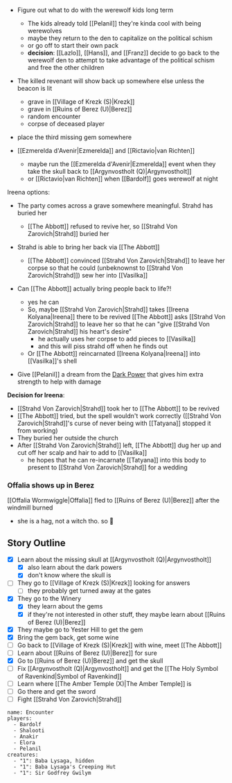 - Figure out what to do with the werewolf kids long term
	- The kids already told [[Pelanil]] they're kinda cool with being werewolves
	- maybe they return to the den to capitalize on the political schism
	- or go off to start their own pack
	- **decision**: [[Lazlo]], [[Hans]], and [[Franz]] decide to go back to the werewolf den to attempt to take advantage of the political schism and free the other children

- The killed revenant will show back up somewhere else unless the beacon is lit
	- grave in [[Village of Krezk (S)|Krezk]]
	- grave in [[Ruins of Berez (U)|Berez]]
	- random encounter
	- corpse of deceased player

- place the third missing gem somewhere

- [[Ezmerelda d'Avenir|Ezmerelda]] and [[Rictavio|van Richten]]
	- maybe run the [[Ezmerelda d'Avenir|Ezmerelda]] event when they take the skull back to [[Argynvostholt (Q)|Argynvostholt]]
	- or [[Rictavio|van Richten]] when [[Bardolf]] goes werewolf at night

Ireena options:
- The party comes across a grave somewhere meaningful. Strahd has buried her
	- [[The Abbott]] refused to revive her, so [[Strahd Von Zarovich|Strahd]] buried her
- Strahd is able to bring her back via [[The Abbott]]
	- [[The Abbott]] convinced [[Strahd Von Zarovich|Strahd]] to leave her corpse so that he could (unbeknownst to [[Strahd Von Zarovich|Strahd]]) sew her into [[Vasilka]]
- Can [[The Abbott]] actually bring people back to life?!
	- yes he can
	- So, maybe [[Strahd Von Zarovich|Strahd]] takes [[Ireena Kolyana|Ireena]] there to be revived [[The Abbott]] asks [[Strahd Von Zarovich|Strahd]] to leave her so that he can "give [[Strahd Von Zarovich|Strahd]] his heart's desire"
		- he actually uses her corpse to add pieces to [[Vasilka]]
		- and this will piss strahd off when he finds out
	- Or [[The Abbott]] reincarnated [[Ireena Kolyana|Ireena]] into [[Vasilka]]'s shell

- Give [[Pelanil]] a dream from the [Dark Power](https://www.reddit.com/r/CurseofStrahd/comments/9zswmf/fleshing_out_curse_of_strahd_running_the_dark/) that gives him extra strength to help with damage

**Decision for Ireena**:
- [[Strahd Von Zarovich|Strahd]] took her to [[The Abbott]] to be revived
- [[The Abbott]] tried, but the spell wouldn't work correctly ([[Strahd Von Zarovich|Strahd]]'s curse of never being with [[Tatyana]] stopped it from working)
- They buried her outside the church
- After [[Strahd Von Zarovich|Strahd]] left, [[The Abbott]] dug her up and cut off her scalp and hair to add to [[Vasilka]]
	- he hopes that he can re-incarnate [[Tatyana]] into this body to present to [[Strahd Von Zarovich|Strahd]] for a wedding

### Offalia shows up in Berez
[[Offalia Wormwiggle|Offalia]] fled to [[Ruins of Berez (U)|Berez]] after the windmill burned
- she is a hag, not a witch tho. so :shrug:


## Story Outline
- [x] Learn about the missing skull at [[Argynvostholt (Q)|Argynvostholt]]
	- [x] also learn about the dark powers
	- [x] don't know where the skull is
- [ ] They go to [[Village of Krezk (S)|Krezk]] looking for answers
	- [ ] they probably get turned away at the gates
- [x] They go to the Winery
	- [x] they learn about the gems
	- [x] if they're not interested in other stuff, they maybe learn about [[Ruins of Berez (U)|Berez]]
- [x] They maybe go to Yester Hill to get the gem
- [x] Bring the gem back, get some wine
- [ ] Go back to [[Village of Krezk (S)|Krezk]] with wine, meet [[The Abbott]]
- [ ] Learn about [[Ruins of Berez (U)|Berez]] for sure
- [x] Go to [[Ruins of Berez (U)|Berez]] and get the skull
- [ ] Fix [[Argynvostholt (Q)|Argynvostholt]] and get the [[The Holy Symbol of Ravenkind|Symbol of Ravenkind]]
- [ ] Learn where [[The Amber Temple (X)|The Amber Temple]] is
- [ ] Go there and get the sword
- [ ] Fight [[Strahd Von Zarovich|Strahd]]

```encounter
name: Encounter
players:
  - Bardolf
  - Shalooti
  - Anakir
  - Elora
  - Pelanil
creatures:
  - "1": Baba Lysaga, hidden
  - "1": Baba Lysaga's Creeping Hut
  - "1": Sir Godfrey Gwilym
```
